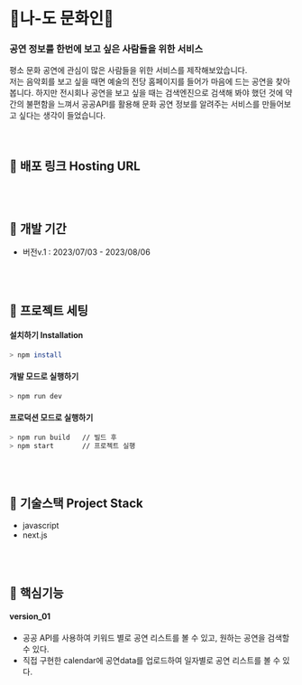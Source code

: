 # 🎉나-도 문화인🎉
### 공연 정보를 한번에 보고 싶은 사람들을 위한 서비스
평소 문화 공연에 관심이 많은 사람들을 위한 서비스를 제작해보았습니다. <br>
저는 음악회를 보고 싶을 때면 예술의 전당 홈페이지를 들어가 마음에 드는 공연을 찾아봅니다. 하지만 전시회나 공연을 보고 싶을 때는 검색엔진으로 검색해 봐야 했던 것에 약간의 불편함을 느껴서 공공API를 활용해 문화 공연 정보를 알려주는 서비스를 만들어보고 싶다는 생각이 들었습니다.<br> 
<br>
<br>

## 🍊 배포 링크 Hosting URL
<br>
<br>

## 🍋 개발 기간
- 버전v.1 : 2023/07/03 - 2023/08/06 
<br>
<br>

## 🍎 프로젝트 세팅 
#### 설치하기 Installation
  ```bash
  > npm install
  ```
#### 개발 모드로 실행하기
  ```bash
  > npm run dev
  ```
#### 프로덕션 모드로 실행하기
  ```bash
  > npm run build   // 빌드 후 
  > npm start       // 프로젝트 실행
  ```
<br>
<br>

## 🍏 기술스택 Project Stack
- javascript
- next.js
<br>
<br>

## 🍆 핵심기능
#### version_01
- 공공 API를 사용하여 키워드 별로 공연 리스트를 볼 수 있고, 원하는 공연을 검색할 수 있다.
- 직접 구현한 calendar에 공연data를 업로드하여 일자별로 공연 리스트를 볼 수 있다.



